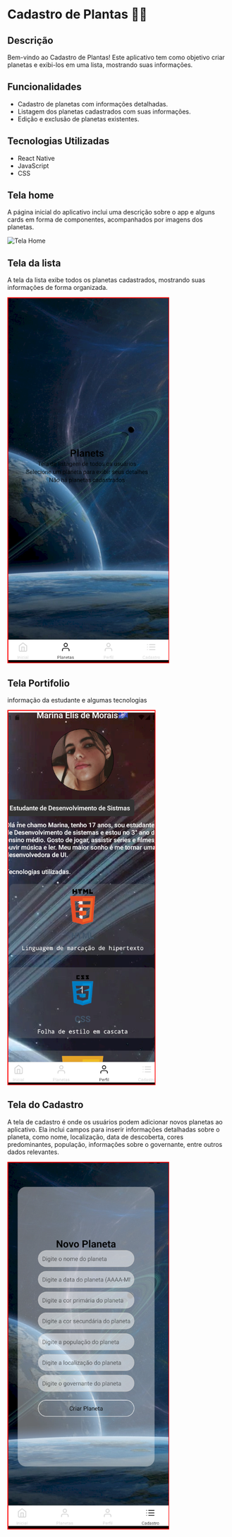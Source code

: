 # Cadastro de Plantas 🌱💫

## Descrição
Bem-vindo ao Cadastro de Plantas! Este aplicativo tem como objetivo criar planetas e exibi-los em uma lista, mostrando suas informações.

## Funcionalidades
- Cadastro de planetas com informações detalhadas.
- Listagem dos planetas cadastrados com suas informações.
- Edição e exclusão de planetas existentes.

## Tecnologias Utilizadas
- React Native
- JavaScript
- CSS

## Tela home
A página inicial do aplicativo inclui uma descrição sobre o app e alguns cards em forma de componentes, acompanhados por imagens dos planetas.

![Tela Home](/assets/tela-home.png)

## Tela da lista 
A tela da lista exibe todos os planetas cadastrados, mostrando suas informações de forma organizada.

![Tela Home](/assets/telalista.png)

## Tela Portifolio

informação da estudante e algumas tecnologias 

![Tela Home](/assets/telaport.png)

## Tela do Cadastro 

A tela de cadastro é onde os usuários podem adicionar novos planetas ao aplicativo. Ela inclui campos para inserir informações detalhadas sobre o planeta, como nome, localização, data de descoberta, cores predominantes, população, informações sobre o governante, entre outros dados relevantes.

![Tela Home](/assets/telacadasto.png)







                
